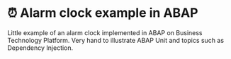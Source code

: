 # :alarm_clock: Alarm clock example in ABAP

Little example of an alarm clock implemented in ABAP on Business Technology Platform. Very hand to illustrate ABAP Unit and topics such as Dependency Injection.
